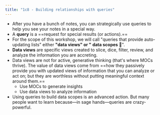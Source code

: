 ```yaml
---
title: "1c8 - Building relationships with queries"
---
```

- After you have a bunch of notes, you can strategically use queries to help you see your notes in a special way.  
- A **query** is a ==request for special results (or actions).==  
- For the scope of this workshop, we will call "queries that provide auto-updating lists" either **"data views" or "** **data scopes** 🔬".  
- **Data views** are specific views created to slice, dice, filter, review, and analyze the information you are accreting.   
- Data views are not for active, generative thinking (that's where MOCs thrive). The value of data views come from ==how they passively provide you with updated views of information that you can analyze or act on; but they are worthless without putting meaningful context around them.==   
	- Use MOCs to generate insights
	- Use data views to analyze information
- Using queries to build data scopes is an advanced action. But many people want to learn because—in sage hands—queries are crazy-powerful.  
  